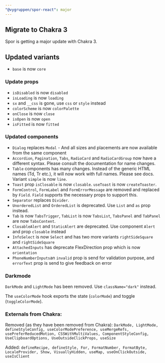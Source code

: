 ```yaml
---
"@vygruppen/spor-react": major
---
```


## Migrate to Chakra 3

Spor is getting a major update with Chakra 3.

## Updated variants

- `base` is now `core`

### Update props

- `isDisabled` is now `disabled`
- `isLoading` is now `loading`
- `sx` and `__css` is gone, use `css` or `style` instead
- `colorScheme` is now `colorPalette`
- `onClose` is now `close`
- `isOpen` is now `open`
- `isFitted` is now `fitted`

### Updated components

- `Dialog` replaces `Modal` - And all sizes and placements are now available from the same component
- `Accordion`, `Pagination`, `Tabs`, `RadioCard` and `RadioCardGroup` now have a different syntax. Please consult the documentation for name changes.
- `Table` components has many changes. Instead of the generic HTML names (Td, Tr etc.), it will now work with full names. Please see docs. Variant `simple` is now `line`.
- `Toast` prop `isClosable` is now `closable`. `useToast` is now `createToaster`.
- `FormControl`, `FormLabel` and `FormErrorMessage` are removed and replaced by `Field`. `Field` supports the necessary props to support this.
- `Separator` replaces `Divider`.
- `UnorderedList` and `OrderedList` is deprecated. Use `List` and `as` prop instead.
- `Tab` is now `TabsTrigger`, `TabList` is now `TabsList`, `TabsPanel` and `TabPanel` are now `TabsContent`.
- `ClosableAlert` and `StaticAlert` are deprecated. Use component `Alert` and prop `closable` instead
- `InfoSelect` is now `Select` and has two more variants `rightSideSquare` and `rightSideSquare`
- `AttachedInputs` has deprecate FlexDirection prop which is now `orientation`
- `PhoneNumberInputs`an `invalid` prop is send for validation purpose, and `errorText` prop is send to give feedback on error

### Darkmode

`DarkMode` and `LightMode` has been removed. Use `className="dark"` instead.

The `useColorMode` hook exports the state (`colorMode`) and toggle (`toggleColorMode`).

### Externals from Chakra:

Removed (as they have been removed from Chakra): `DarkMode, LightMode, defineStyleConfig, useColorModePreference, useMergeRefs, usePreferReducedMotion, CSSWithMultiValues, ComponentStyleConfig, UseClipboardOptions, UseOutsideClickProps, useSize`

Added: `defineRecipe, defineStyle, For, FormatNumber, FormatByte, LocaleProvider, Show, VisuallyHidden, useMap, useOnClickOutside, useIsClient`
